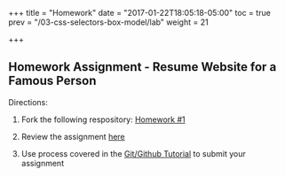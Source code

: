 +++
title = "Homework"
date = "2017-01-22T18:05:18-05:00"
toc = true
prev = "/03-css-selectors-box-model/lab"
weight = 21

+++

## Homework Assignment - Resume Website for a Famous Person

Directions:

1. Fork the following respository: [Homework #1](https://github.com/FEWD20170829/homework-01-famous-person-resume-website)

2. Review the assignment [here](https://github.com/FEWD20170829/homework-01-famous-person-resume-website/blob/master/README.md)

3. Use process covered in the [Git/Github Tutorial](/00-dev-tools-github/github-tutorial) to submit your assignment
